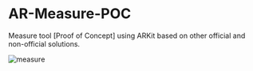# AR-Measure-POC
Measure tool [Proof of Concept] using ARKit based on other official and non-official solutions. 

![measure](https://github.com/manuels-bts/AR-Measure-POC/assets/116088500/647ae928-2591-4b47-afa8-299ad2fe4513)

